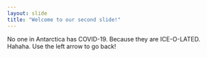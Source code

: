 ```yaml
---
layout: slide
title: "Welcome to our second slide!"
---
```

No one in Antarctica has COVID-19. Because they are ICE-O-LATED. Hahaha.
Use the left arrow to go back!
